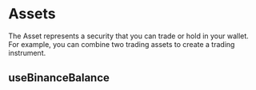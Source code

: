 # Assets

The Asset represents a security that you can trade or hold in your wallet. For example, you can combine two trading assets to create a trading instrument.

## useBinanceBalance

